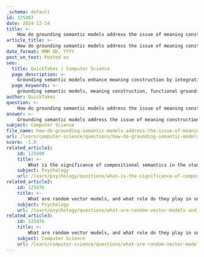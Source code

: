 ```yaml
---
_schema: default
id: 125487
date: 2024-12-14
title: >-
    How do grounding semantic models address the issue of meaning construction?
article_title: >-
    How do grounding semantic models address the issue of meaning construction?
date_format: MMM DD, YYYY
post_on_text: Posted on
seo:
  title: QuickTakes | Computer Science
  page_description: >-
    Grounding semantic models enhance meaning construction by integrating functional, social, and causal grounding, bridging the gap between abstract symbols and real-world meanings in language.
  page_keywords: >-
    grounding semantic models, meaning construction, functional grounding, social grounding, causal grounding, language understanding, large language models, AI systems, philosophy of meaning, linguistic expressions, real-world contexts
author: QuickTakes
question: >-
    How do grounding semantic models address the issue of meaning construction?
answer: >-
    Grounding semantic models address the issue of meaning construction by integrating various dimensions of grounding—functional, social, and causal—into the process of understanding and generating language. These models aim to bridge the gap between abstract symbolic representations and the real-world meanings they are intended to convey.\n\n1. **Functional Grounding**: This aspect focuses on how language relates to the actions and goals of agents in their environment. By establishing a connection between linguistic expressions and their practical applications, grounding models help ensure that the meanings constructed from language are relevant to the tasks at hand.\n\n2. **Social Grounding**: This dimension emphasizes the role of social interactions and shared knowledge in meaning construction. Language is often used in social contexts, and grounding models that incorporate social grounding can better capture the nuances of meaning that arise from communal experiences and cultural contexts.\n\n3. **Causal Grounding**: This involves linking language to the causal relationships in the world. By understanding how different concepts interact and influence one another, grounding models can create a more robust framework for meaning construction that reflects the complexities of real-world scenarios.\n\nIn the context of large language models (LLMs), researchers have proposed methodologies to assess and enhance semantic grounding. For instance, applying core assumptions from theories of meaning in philosophy can help evaluate how well these models understand the texts they generate. It has been found that LLMs exhibit varying degrees of grounding, being reasonably functionally grounded, weakly socially grounded, and indirectly causally grounded.\n\nOverall, grounding semantic models contribute to a more comprehensive understanding of meaning construction by ensuring that linguistic expressions are not merely abstract symbols but are connected to the real-world contexts and experiences they represent. This approach is crucial for advancing the capabilities of AI systems in understanding and generating human-like language.
subject: Computer Science
file_name: how-do-grounding-semantic-models-address-the-issue-of-meaning-construction.md
url: /learn/computer-science/questions/how-do-grounding-semantic-models-address-the-issue-of-meaning-construction
score: -1.0
related_article1:
    id: 125480
    title: >-
        What is the significance of compositional semantics in the study of semantic memory?
    subject: Psychology
    url: /learn/psychology/questions/what-is-the-significance-of-compositional-semantics-in-the-study-of-semantic-memory
related_article2:
    id: 125476
    title: >-
        What are random vector models, and what role do they play in semantic memory research?
    subject: Psychology
    url: /learn/psychology/questions/what-are-random-vector-models-and-what-role-do-they-play-in-semantic-memory-research
related_article3:
    id: 125476
    title: >-
        What are random vector models, and what role do they play in semantic memory research?
    subject: Computer Science
    url: /learn/computer-science/questions/what-are-random-vector-models-and-what-role-do-they-play-in-semantic-memory-research
---
```


&nbsp;
